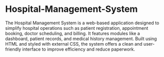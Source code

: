 # Hospital-Management-System

The Hospital Management System is a web-based application designed to simplify hospital operations such as patient registration, appointment booking, doctor scheduling, and billing. It features modules like a dashboard, patient records, and medical history management. Built using HTML and styled with external CSS, the system offers a clean and user-friendly interface to improve efficiency and reduce paperwork.